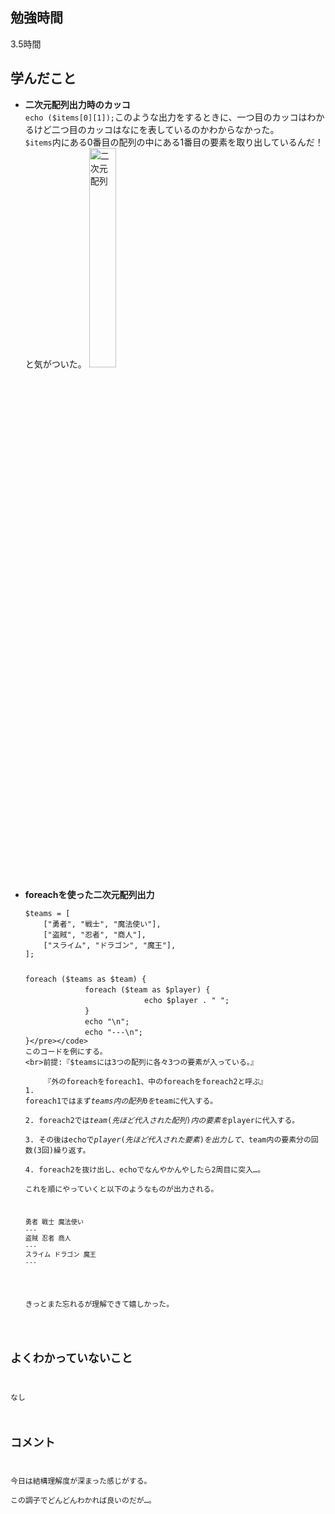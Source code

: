 ## 勉強時間
3.5時間



## 学んだこと
- **二次元配列出力時のカッコ**
<br>`echo ($items[0][1]);`このような出力をするときに、一つ目のカッコはわかるけど二つ目のカッコはなにを表しているのかわからなかった。
<br>`$items`内にある0番目の配列の中にある1番目の要素を取り出しているんだ！と気がついた。
  <img width="30%" alt="二次元配列" src="https://github.com/suzukidog/TIL/assets/54813237/cfa915a9-e484-405c-8bbf-41b27a1e0842">

- **foreachを使った二次元配列出力**
<ul>
<pre><code>$teams = [
    ["勇者", "戦士", "魔法使い"],
    ["盗賊", "忍者", "商人"],
    ["スライム", "ドラゴン", "魔王"],
];

foreach ($teams as $team) {
　　　　　　　　foreach ($team as $player) {
　　　　　　　　　　　　　　　　echo $player . " ";
　　　　　　　　}
　　　　　　　　echo "\n";
　　　　　　　　echo "---\n";
}</pre></code>
このコードを例にする。
<br>前提:『$teamsには3つの配列に各々3つの要素が入っている。』
<br>　　　『外のforeachをforeach1、中のforeachをforeach2と呼ぶ』
<br>1. foreach1ではまず$teams内の配列0を$teamに代入する。
<br>2. foreach2では$team(先ほど代入された配列)内の要素を$playerに代入する。
<br>3. その後はechoで$player(先ほど代入された要素)を出力して、$team内の要素分の回数(3回)繰り返す。
<br>4. foreach2を抜け出し、echoでなんやかんやしたら2周目に突入…。
<br>これを順にやっていくと以下のようなものが出力される。
<pre><code>勇者 戦士 魔法使い 
---
盗賊 忍者 商人 
---
スライム ドラゴン 魔王 
---</pre></code>
きっとまた忘れるが理解できて嬉しかった。</ul>



## よくわかっていないこと
なし



## コメント
今日は結構理解度が深まった感じがする。
<br>この調子でどんどんわかれば良いのだが…。
